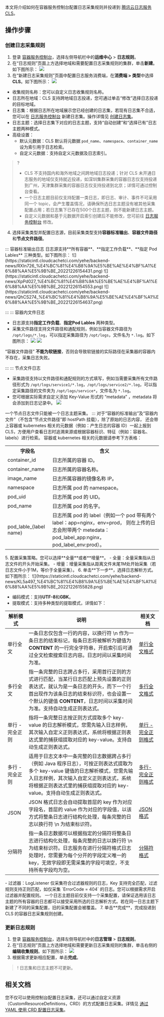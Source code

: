 本文将介绍如何在容器服务控制台配置日志采集规则并投递到 [腾讯云日志服务 CLS](https://www.tencentcloud.com/zh/products/cls)。

## 操作步骤
### 创建日志采集规则

1. 登录 [容器服务控制台](https://console.cloud.tencent.com/tke2)，选择左侧导航栏中的**运维中心** > **日志规则**。
2. 在“日志规则”页面上方选择地域和需要配置日志采集规则的集群，单击**新建**。如下图所示：
![](https://staticintl.cloudcachetci.com/yehe/backend-news/AMJP139_%E4%BC%81%E4%B8%9A%E5%BE%AE%E4%BF%A1%E6%88%AA%E5%9B%BE_20221226153528.png)
3. 在“新建日志采集规则”页面中配置日志服务消费端，在**消费端 > 类型**中选择 **CLS**。如下图所示：
![](https://staticintl.cloudcachetci.com/yehe/backend-news/zCY5744_%E4%BC%81%E4%B8%9A%E5%BE%AE%E4%BF%A1%E6%88%AA%E5%9B%BE_20221226153647.png)
  - 收集规则名称：您可以自定义日志收集规则名称。
  - 日志所在地域：CLS 支持跨地域日志投递，您可通过单击“修改”选择日志投递的目标地域。
  - 日志集：根据日志所在地域展示您已经创建的日志集，若现有日志集不合适，您可以在 [日志服务控制台](https://console.cloud.tencent.com/cls) 新建日志集。操作详情见 [创建日志集](https://intl.cloud.tencent.com/document/product/614/34238)。
  - 日志主题：选择日志集下对应的日志主题，支持“自动创建”和“选择已有”日志主题两种模式。
  - 高级设置：
     - 默认元数据：CLS 默认将元数据 `pod_name`、`namespace`、`container_name` 设为索引用于日志检索。
     - 自定义元数据：支持自定义元数据及日志索引。
>?
>- CLS 不支持国内和海外地域之间跨地域日志投递；针对 CLS 未开通日志服务的地域仅支持就近投递，如深圳集群采集的容器日志仅支持投递到广州，天津集群采集的容器日志仅支持投递到北京；详情可通过控制台查看。
>- 一个日志主题目前仅支持配置一类日志，即日志、审计、事件不可采用同一个 topic，会产生覆盖情况，请确保所选日志主题没有被其他采集配置占用；若日志集下已存在500个日志主题，则不能新建日志主题。
>- 自定义元数据和基于元数据开启索引创建后不能修改，您可前往 [日志服务控制台](https://console.cloud.tencent.com/cls) 修改。
>
4. 选择采集类型并配置日志源，目前采集类型支持**容器标准输出**[](id:stout)、**容器文件路径**[](id:insideDocker)和**节点文件路径**[](id:inside)。
<dx-tabs>
::: 容器标准输出日志
日志源支持**所有容器**、**指定工作负载**、**指定 Pod Lables** 三种类型。如下图所示：
![](https://staticintl.cloudcachetci.com/yehe/backend-news/RXIn726_%E4%BC%81%E4%B8%9A%E5%BE%AE%E4%BF%A1%E6%88%AA%E5%9B%BE_20221226154431.png)
![](https://staticintl.cloudcachetci.com/yehe/backend-news/XpPd027_%E4%BC%81%E4%B8%9A%E5%BE%AE%E4%BF%A1%E6%88%AA%E5%9B%BE_20221226154553.png)
![](https://staticintl.cloudcachetci.com/yehe/backend-news/QhCS274_%E4%BC%81%E4%B8%9A%E5%BE%AE%E4%BF%A1%E6%88%AA%E5%9B%BE_20221226154637.png)

:::
::: 容器内文件日志 
- 日志源支持**指定工作负载**、**指定Pod Lables** 两种类型。
- 采集文件路径支持文件路径和通配规则，例如当容器文件路径为 `/opt/logs/*.log`，可以指定采集路径为 `/opt/logs`，文件名为 `*.log`。如下图所示：
![](https://staticintl.cloudcachetci.com/yehe/backend-news/HV7r317_%E4%BC%81%E4%B8%9A%E5%BE%AE%E4%BF%A1%E6%88%AA%E5%9B%BE_20221226154816.png)
![](https://staticintl.cloudcachetci.com/yehe/backend-news/M2z4825_%E4%BC%81%E4%B8%9A%E5%BE%AE%E4%BF%A1%E6%88%AA%E5%9B%BE_20221226154907.png)
<dx-alert infotype="notice" title="">
“容器文件路径” <b>不能为软链接</b>，否则会导致软链接的实际路径在采集器的容器内不存在，采集日志失败。
</dx-alert>

:::
::: 节点文件日志
- 采集路径支持以文件路径和通配规则的方式填写，例如当需要采集所有文件路径形式为 `/opt/logs/service1/*.log`，`/opt/logs/service2/*.log`，可以指定采集路径的文件夹为 `/opt/logs/service*`，文件名为 `*.log`。
- 您可根据实际需求自定义添加 Key-Value 形式的 “metadata” ，metadata 将会添加到日志记录中。
![](https://main.qcloudimg.com/raw/7c5c8341315408c5668add566a3ff550.png)
<dx-alert infotype="explain" title="">
一个节点日志文件只能被一个日志主题采集。
</dx-alert>
:::
</dx-tabs>
<dx-alert infotype="explain" title="">
对于“容器的标准输出”及“容器内文件”（不包含“节点文件路径”即 hostPath 挂载），除了原始的日志内容， 还会带上容器或 kubernetes 相关的元数据（例如：产生日志的容器 ID）一起上报到 CLS，方便用户查看日志时追溯来源或根据容器标识、特征（例如：容器名、labels）进行检索。
容器或 kubernetes 相关的元数据请参考下方表格：
<table>
	<tr>
		<th>字段名</th> <th>含义</th>
	</tr>
	<tr>
		<td>container_id</td> <td>日志所属的容器 ID。</td>
	</tr>
	<tr>
		<td>container_name</td> <td>日志所属的容器名称。</td>
	</tr>
	<tr>
		<td>image_name</td> <td>日志所属容器的镜像名称 IP。</td>
	</tr>
	<tr>
		<td>namespace</td> <td>日志所属 pod 的 namespace。</td>
	</tr>
	<tr>
		<td>pod_uid</td> <td>日志所属 pod 的 UID。</td>
	</tr>
	<tr>
		<td>pod_name</td> <td>日志所属 pod 的名字。</td>
	</tr>
	<tr>
		<td>pod_lable_{label name}</td> <td>日志所属 pod 的 label（例如一个 pod 带有两个 label：app=nginx，env=prod，
则在上传的日志会附带两个 metedata：pod_label_app:nginx，pod_label_env:prod）。
</td>
	</tr>
</table>

</dx-alert>
5. 配置采集策略。您可以选择**全量**或者**增量**。
	- 全量：全量采集指从日志文件的开头开始采集。
	- 增量：增量采集指从距离文件末尾1M处开始采集（若日志文件小于1M，等价于全量采集）。
6. 单击**下一步**，选择日志解析方式。如下图所示：
    ![](https://staticintl.cloudcachetci.com/yehe/backend-news/KL5a497_%E4%BC%81%E4%B8%9A%E5%BE%AE%E4%BF%A1%E6%88%AA%E5%9B%BE_20221226155828.png)

  - 编码模式：支持**UTF-8**和**GBK**。
  - 提取模式：支持多种类型的提取模式，详情如下：
  <table>
  <thead>
  <tr>
  <th>解析模式</th>
  <th>说明</th>
  <th>相关文档</th>
  </tr>
  </thead>
  <tbody><tr>
  <td>单行全文</td>
  <td>一条日志仅包含一行的内容，以换行符 \n 作为一条日志的结束标记，每条日志将被解析为键值为 <strong>CONTENT</strong> 的一行完全字符串，开启索引后可通过全文检索搜索日志内容。日志时间以采集时间为准。</td>
  <td><a href="https://intl.cloud.tencent.com/document/product/614/32287">单行全文格式</a></td>
  </tr>
  <tr>
  <td>多行全文</td>
  <td>指一条完整的日志跨占多行，采用首行正则的方式进行匹配，当某行日志匹配上预先设置的正则表达式，就认为是一条日志的开头，而下一个行首出现作为该条日志的结束标识符，也会设置一个默认的键值 <strong>CONTENT</strong>，日志时间以采集时间为准。支持自动生成正则表达式。</td>
  <td><a href="https://intl.cloud.tencent.com/document/product/614/32284">多行全文格式</a></td>
  </tr>
  <tr>
  <td>单行 - 完全正则</td>
  <td>指将一条完整日志按正则方式提取多个 key-value 的日志解析模式，您需先输入日志样例，其次输入自定义正则表达式，系统将根据正则表达式里的捕获组提取对应的 key-value。支持自动生成正则表达式。</td>
  <td><a href="https://intl.cloud.tencent.com/document/product/614/39589">单行 - 完全正则格式</a></td>
  </tr>
  <tr>
  <td>多行 - 完全正则</td>
  <td>适用于日志文本中一条完整的日志数据跨占多行（例如 Java 程序日志），可按正则表达式提取为多个 key-value 键值的日志解析模式，您需先输入日志样例，其次输入自定义正则表达式，系统将根据正则表达式里的捕获组提取对应的 key-value。支持自动生成正则表达式。</td>
  <td><a href="https://intl.cloud.tencent.com/document/product/614/39590">多行-完全正则格式</a></td>
  </tr>
  <tr>
  <td>JSON</td>
  <td>JSON 格式日志会自动提取首层的 key 作为对应字段名，首层的 value 作为对应的字段值，以该方式将整条日志进行结构化处理，每条完整的日志以换行符 \n 为结束标识符。</td>
  <td><a href="https://intl.cloud.tencent.com/document/product/614/32286">JSON 格式</a></td>
  </tr>
  <tr>
  <td>分隔符</td>
  <td>指一条日志数据可以根据指定的分隔符将整条日志进行结构化处理，每条完整的日志以换行符 \n 为结束标识符。日志服务在进行分隔符格式日志处理时，您需要为每个分开的字段定义唯一的 key，无效字段即无需采集的字段可填空，不支持所有字段均为空。</td>
  <td><a href="https://intl.cloud.tencent.com/document/product/614/32285">分隔符格式</a></td>
  </tr>
  </tbody></table>
  - 过滤器：LogListener 仅采集符合过滤器规则的日志，Key 支持完全匹配，过滤规则支持正则匹配，如仅采集 `ErrorCode = 404` 的日志。您可以根据需求开启过滤器并配置规则。
    <dx-alert infotype="explain" title="">
    一个日志主题目前仅支持一个采集配置，请保证选用该日志主题的所有容器的日志都可以接受采用所选的日志解析方式。若在同一日志主题下新建了不同的采集配置，旧的采集配置会被覆盖。
    </dx-alert>
7. 单击**完成**，完成投递到 CLS 的容器日志采集规则创建。 

### 更新日志规则
1. 登录 [容器服务控制台](https://console.cloud.tencent.com/tke2)，选择左侧导航栏中的**日志管理** > **日志规则**。
2. 在“日志规则”页面上方选择地域和需要更新日志采集规则的集群，单击右侧的**编辑收集规则**。如下图所示：
![](https://main.qcloudimg.com/raw/31dad4c82bdb27197873b5141dcfa3b0.png)
3. 根据需求更新相应配置，单击**完成**。
>! 日志集和日志主题不可更新。

## 相关文档
您不仅可以使用控制台配置日志采集，还可以通过自定义资源（CustomResourceDefinitions，CRD）的方式配置日志采集。详情见 [通过 YAML 使用 CRD 配置日志采集](https://intl.cloud.tencent.com/document/product/457/43936)。
